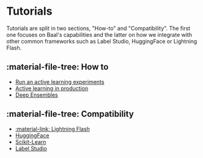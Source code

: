 # Tutorials

Tutorials are split in two sections, "How-to" and "Compatibility". The first one focuses on Baal's capabilities and the
latter on how we integrate with other common frameworks such as Label Studio, HuggingFace or Lightning Flash.

## :material-file-tree: How to

* [Run an active learning experiments](notebooks/active_learning_process.ipynb)
* [Active learning in production](notebooks/baal_prod_cls.ipynb)
* [Deep Ensembles](../notebooks/deep_ensemble.ipynb)

## :material-file-tree: Compatibility

* [:material-link: Lightning Flash](https://devblog.pytorchlightning.ai/active-learning-made-simple-using-flash-and-baal-2216df6f872c)
* [HuggingFace](../notebooks/compatibility/nlp_classification.ipynb)
* [Scikit-Learn](../notebooks/compatibility/sklearn_tutorial.ipynb)
* [Label Studio](./label-studio.md)